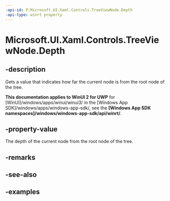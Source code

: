 ```yaml
---
-api-id: P:Microsoft.UI.Xaml.Controls.TreeViewNode.Depth
-api-type: winrt property
---
```

<!-- Property syntax.
public int Depth { get; }
-->

# Microsoft.UI.Xaml.Controls.TreeViewNode.Depth


## -description

Gets a value that indicates how far the current node is from the root node of the tree.


**This documentation applies to WinUI 2 for UWP** for [WinUI]/windows/apps/winui/winui3/ in the [Windows App SDK]/windows/apps/windows-app-sdk/, see the **[Windows App SDK namespaces]/windows/windows-app-sdk/api/winrt/**.

## -property-value

The depth of the current node from the root node of the tree.


## -remarks


## -see-also


## -examples


